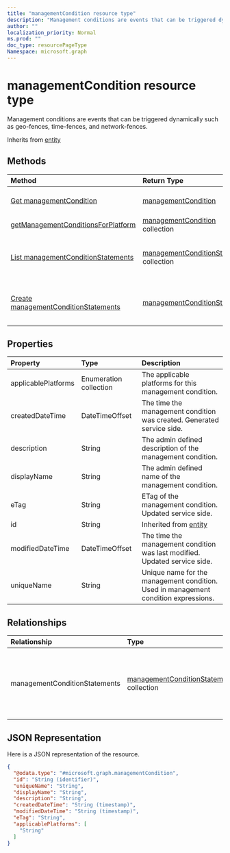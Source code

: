 ```yaml
---
title: "managementCondition resource type"
description: "Management conditions are events that can be triggered dynamically such as geo-fences, time-fences, and network-fences."
author: ""
localization_priority: Normal
ms.prod: ""
doc_type: resourcePageType
Namespace: microsoft.graph
---
```



# managementCondition resource type

Management conditions are events that can be triggered dynamically such as geo-fences, time-fences, and network-fences.


Inherits from [entity](../resources/entity.md)

## Methods
|Method|Return Type|Description|
|:---|:---|:---|
|[Get managementCondition](../api/managementcondition-get.md)|[managementCondition](../resources/managementCondition.md)|Read properties and relationships of the [managementCondition](../resources/managementcondition.md) object.|
|[getManagementConditionsForPlatform](../api/managementcondition-getmanagementconditionsforplatform.md)|[managementCondition](../resources/managementCondition.md) collection||
|[List managementConditionStatements](../api/managementcondition-list-managementconditionstatements.md)|[managementConditionStatement](../resources/managementConditionStatement.md) collection|Get the managementConditionStatements from the managementConditionStatements navigation property.|
|[Create managementConditionStatements](../api/managementcondition-post-managementconditionstatements.md)|[managementConditionStatement](../resources/managementConditionStatement.md)|Create managementConditionStatements by posting to the managementConditionStatements collection.|

## Properties
|Property|Type|Description|
|:---|:---|:---|
|applicablePlatforms|Enumeration collection|The applicable platforms for this management condition.|
|createdDateTime|DateTimeOffset|The time the management condition was created. Generated service side.|
|description|String|The admin defined description of the management condition.|
|displayName|String|The admin defined name of the management condition.|
|eTag|String|ETag of the management condition. Updated service side.|
|id|String| Inherited from [entity](../resources/entity.md)|
|modifiedDateTime|DateTimeOffset|The time the management condition was last modified. Updated service side.|
|uniqueName|String|Unique name for the management condition. Used in management condition expressions.|

## Relationships
|Relationship|Type|Description|
|:---|:---|:---|
|managementConditionStatements|[managementConditionStatement](../resources/managementConditionStatement.md) collection|The management condition statements associated to the management condition.|

## JSON Representation
Here is a JSON representation of the resource.
<!-- {
  "blockType": "resource",
  "keyProperty": "id",
  "@odata.type": "microsoft.graph.managementCondition",
  "baseType": "microsoft.graph.entity",
  "openType": false
}
-->
``` json
{
  "@odata.type": "#microsoft.graph.managementCondition",
  "id": "String (identifier)",
  "uniqueName": "String",
  "displayName": "String",
  "description": "String",
  "createdDateTime": "String (timestamp)",
  "modifiedDateTime": "String (timestamp)",
  "eTag": "String",
  "applicablePlatforms": [
    "String"
  ]
}
```

